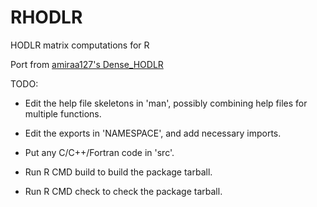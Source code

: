 RHODLR
======

HODLR matrix computations for R

Port from [amiraa127's Dense_HODLR](https://github.com/amiraa127/Dense_HODLR)

TODO: 

* Edit the help file skeletons in 'man', possibly combining help files
  for multiple functions.

* Edit the exports in 'NAMESPACE', and add necessary imports.

* Put any C/C++/Fortran code in 'src'.

* Run R CMD build to build the package tarball.

* Run R CMD check to check the package tarball.

